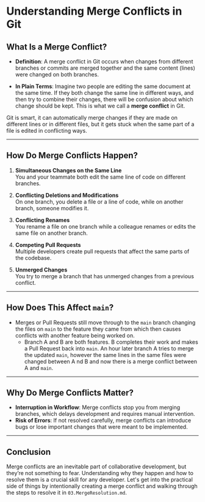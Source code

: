 
# Understanding Merge Conflicts in Git

## What Is a Merge Conflict?

- **Definition**: A merge conflict in Git occurs when changes from different branches or commits are merged together and the same content (lines) were changed on both branches.

- **In Plain Terms**: Imagine two people are editing the same document at the same time. If they both change the same line in different ways, and then try to combine their changes, there will be confusion about which change should be kept. This is what we call a **merge conflict** in Git.

Git is smart, it can automatically merge changes if they are made on different lines or in different files, but it gets stuck when the same part of a file is edited in conflicting ways.

---

## How Do Merge Conflicts Happen?

1. **Simultaneous Changes on the Same Line**  
You and your teammate both edit the same line of code on different branches.

2. **Conflicting Deletions and Modifications**  
On one branch, you delete a file or a line of code, while on another branch, someone modifies it.

3. **Conflicting Renames**  
You rename a file on one branch while a colleague renames or edits the same file on another branch.

4. **Competing Pull Requests**  
Multiple developers create pull requests that affect the same parts of the codebase.

5. **Unmerged Changes**  
You try to merge a branch that has unmerged changes from a previous conflict.

---

## How Does This Affect `main`?

- Merges or Pull Requests still move through to the `main` branch changing the files on `main` to the feature they came from which then causes conflicts with another feature being worked on.
  - Branch A and B are both features. B completes their work and makes a Pull Request back into `main`. An hour later branch A tries to merge the updated `main`, however the same lines in the same files were changed between A nd B and now there is a merge conflict between A and `main`.

---

## Why Do Merge Conflicts Matter?

- **Interruption in Workflow**: Merge conflicts stop you from merging branches, which delays development and requires manual intervention.
- **Risk of Errors**: If not resolved carefully, merge conflicts can introduce bugs or lose important changes that were meant to be implemented.

---

## Conclusion

Merge conflicts are an inevitable part of collaborative development, but they’re not something to fear. Understanding why they happen and how to resolve them is a crucial skill for any developer. Let's get into the practical side of things by intentionally creating a merge conflict and walking through the steps to resolve it in `03.MergeResolution.md`.
